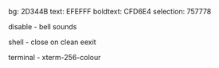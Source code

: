 
bg: 2D344B
text: EFEFFF
boldtext: CFD6E4
selection: 757778

disable - bell sounds

shell - close on clean eexit

terminal - xterm-256-colour
